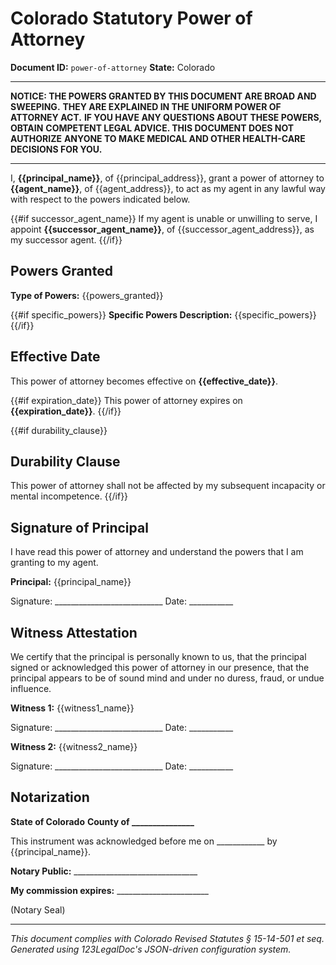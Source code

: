 # Colorado Statutory Power of Attorney

**Document ID:** `power-of-attorney`
**State:** Colorado

---

**NOTICE: THE POWERS GRANTED BY THIS DOCUMENT ARE BROAD AND SWEEPING.**
**THEY ARE EXPLAINED IN THE UNIFORM POWER OF ATTORNEY ACT.**
**IF YOU HAVE ANY QUESTIONS ABOUT THESE POWERS, OBTAIN**
**COMPETENT LEGAL ADVICE. THIS DOCUMENT DOES NOT AUTHORIZE**
**ANYONE TO MAKE MEDICAL AND OTHER HEALTH-CARE DECISIONS FOR YOU.**

---

I, **{{principal_name}}**, of {{principal_address}}, grant a power of attorney to **{{agent_name}}**, of {{agent_address}}, to act as my agent in any lawful way with respect to the powers indicated below.

{{#if successor_agent_name}}
If my agent is unable or unwilling to serve, I appoint **{{successor_agent_name}}**, of {{successor_agent_address}}, as my successor agent.
{{/if}}

## Powers Granted

**Type of Powers:** {{powers_granted}}

{{#if specific_powers}}
**Specific Powers Description:**
{{specific_powers}}
{{/if}}

## Effective Date

This power of attorney becomes effective on **{{effective_date}}**.

{{#if expiration_date}}
This power of attorney expires on **{{expiration_date}}**.
{{/if}}

{{#if durability_clause}}
## Durability Clause

This power of attorney shall not be affected by my subsequent incapacity or mental incompetence.
{{/if}}

## Signature of Principal

I have read this power of attorney and understand the powers that I am granting to my agent.

**Principal:** {{principal_name}}

Signature: ___________________________ Date: ___________

## Witness Attestation

We certify that the principal is personally known to us, that the principal signed or acknowledged this power of attorney in our presence, that the principal appears to be of sound mind and under no duress, fraud, or undue influence.

**Witness 1:** {{witness1_name}}

Signature: ___________________________ Date: ___________

**Witness 2:** {{witness2_name}}

Signature: ___________________________ Date: ___________

## Notarization

**State of Colorado**
**County of _______________**

This instrument was acknowledged before me on ____________ by {{principal_name}}.

**Notary Public:** _______________________________

**My commission expires:** _______________________

(Notary Seal)

---

*This document complies with Colorado Revised Statutes § 15-14-501 et seq.*
*Generated using 123LegalDoc's JSON-driven configuration system.*